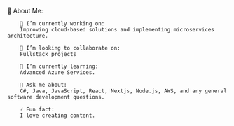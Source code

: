💫 About Me:

        🔭 I’m currently working on:
        Improving cloud-based solutions and implementing microservices architecture.
        
        👯 I’m looking to collaborate on:
        Fullstack projects
        
        🌱 I’m currently learning:
        Advanced Azure Services.
        
        💬 Ask me about:
        C#, Java, JavaScript, React, Nextjs, Node.js, AWS, and any general software development questions.
        
        ⚡ Fun fact:
        I love creating content.
